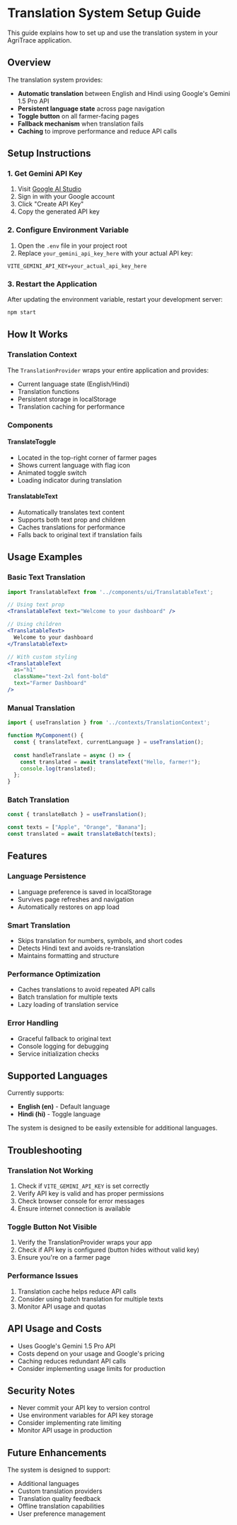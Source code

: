 # Translation System Setup Guide

This guide explains how to set up and use the translation system in your AgriTrace application.

## Overview

The translation system provides:
- **Automatic translation** between English and Hindi using Google's Gemini 1.5 Pro API
- **Persistent language state** across page navigation
- **Toggle button** on all farmer-facing pages
- **Fallback mechanism** when translation fails
- **Caching** to improve performance and reduce API calls

## Setup Instructions

### 1. Get Gemini API Key

1. Visit [Google AI Studio](https://makersuite.google.com/app/apikey)
2. Sign in with your Google account
3. Click "Create API Key"
4. Copy the generated API key

### 2. Configure Environment Variable

1. Open the `.env` file in your project root
2. Replace `your_gemini_api_key_here` with your actual API key:

```env
VITE_GEMINI_API_KEY=your_actual_api_key_here
```

### 3. Restart the Application

After updating the environment variable, restart your development server:

```bash
npm start
```

## How It Works

### Translation Context

The `TranslationProvider` wraps your entire application and provides:
- Current language state (English/Hindi)
- Translation functions
- Persistent storage in localStorage
- Translation caching for performance

### Components

#### TranslateToggle
- Located in the top-right corner of farmer pages
- Shows current language with flag icon
- Animated toggle switch
- Loading indicator during translation

#### TranslatableText
- Automatically translates text content
- Supports both text prop and children
- Caches translations for performance
- Falls back to original text if translation fails

## Usage Examples

### Basic Text Translation

```jsx
import TranslatableText from '../components/ui/TranslatableText';

// Using text prop
<TranslatableText text="Welcome to your dashboard" />

// Using children
<TranslatableText>
  Welcome to your dashboard
</TranslatableText>

// With custom styling
<TranslatableText 
  as="h1" 
  className="text-2xl font-bold"
  text="Farmer Dashboard"
/>
```

### Manual Translation

```jsx
import { useTranslation } from '../contexts/TranslationContext';

function MyComponent() {
  const { translateText, currentLanguage } = useTranslation();
  
  const handleTranslate = async () => {
    const translated = await translateText("Hello, farmer!");
    console.log(translated);
  };
}
```

### Batch Translation

```jsx
const { translateBatch } = useTranslation();

const texts = ["Apple", "Orange", "Banana"];
const translated = await translateBatch(texts);
```

## Features

### Language Persistence
- Language preference is saved in localStorage
- Survives page refreshes and navigation
- Automatically restores on app load

### Smart Translation
- Skips translation for numbers, symbols, and short codes
- Detects Hindi text and avoids re-translation
- Maintains formatting and structure

### Performance Optimization
- Caches translations to avoid repeated API calls
- Batch translation for multiple texts
- Lazy loading of translation service

### Error Handling
- Graceful fallback to original text
- Console logging for debugging
- Service initialization checks

## Supported Languages

Currently supports:
- **English (en)** - Default language
- **Hindi (hi)** - Toggle language

The system is designed to be easily extensible for additional languages.

## Troubleshooting

### Translation Not Working
1. Check if `VITE_GEMINI_API_KEY` is set correctly
2. Verify API key is valid and has proper permissions
3. Check browser console for error messages
4. Ensure internet connection is available

### Toggle Button Not Visible
1. Verify the TranslationProvider wraps your app
2. Check if API key is configured (button hides without valid key)
3. Ensure you're on a farmer page

### Performance Issues
1. Translation cache helps reduce API calls
2. Consider using batch translation for multiple texts
3. Monitor API usage and quotas

## API Usage and Costs

- Uses Google's Gemini 1.5 Pro API
- Costs depend on your usage and Google's pricing
- Caching reduces redundant API calls
- Consider implementing usage limits for production

## Security Notes

- Never commit your API key to version control
- Use environment variables for API key storage
- Consider implementing rate limiting
- Monitor API usage in production

## Future Enhancements

The system is designed to support:
- Additional languages
- Custom translation providers
- Translation quality feedback
- Offline translation capabilities
- User preference management
